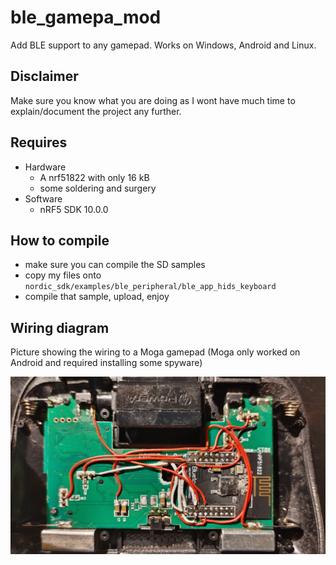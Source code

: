 # ble_gamepa_mod

Add BLE support to any gamepad. Works on Windows, Android and Linux.

## Disclaimer

Make sure you know what you are doing as I wont have much time to explain/document the project any further.

## Requires 

- Hardware
  - A nrf51822 with only 16 kB  
  - some soldering and surgery
- Software
  - nRF5 SDK 10.0.0

## How to compile

- make sure you can compile the SD samples
- copy my files onto `nordic_sdk/examples/ble_peripheral/ble_app_hids_keyboard`
- compile that sample, upload, enjoy

## Wiring diagram

Picture showing the wiring to a Moga gamepad (Moga only worked on Android and required installing some spyware)

![wiring diagram](pics/FmO3EYYXgAAOsYl.jpg)

